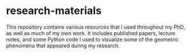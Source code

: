 # research-materials

This repository contains various resources that I used throughout my PhD, as well as much of my own work. It includes published papers, lecture notes, and some Python code I used to visualize some of the geometric phenomena that appeared during my research.
